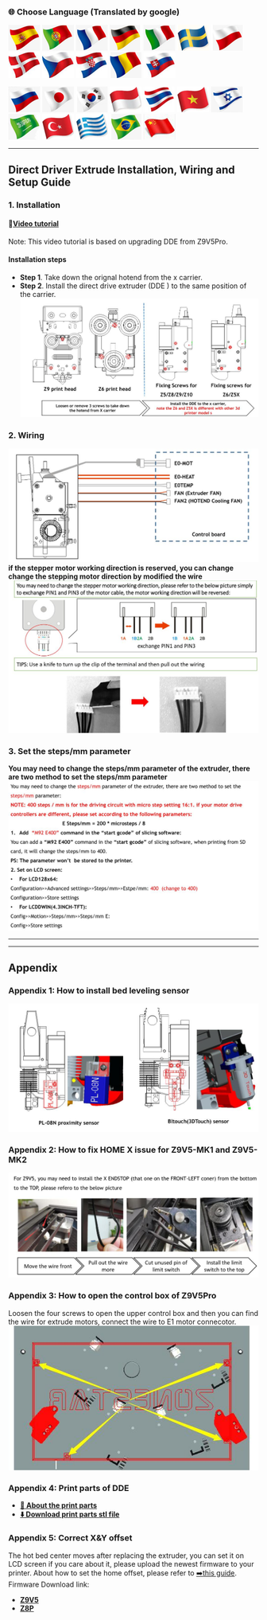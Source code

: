 ### :globe_with_meridians: Choose Language (Translated by google)
[![](../lanpic/ES.png)](https://github-com.translate.goog/ZONESTAR3D/Upgrade-kit-guide?_x_tr_sl=en&_x_tr_tl=es)
[![](../lanpic/PT.png)](https://github-com.translate.goog/ZONESTAR3D/Upgrade-kit-guide?_x_tr_sl=en&_x_tr_tl=pt)
[![](../lanpic/FR.png)](https://github-com.translate.goog/ZONESTAR3D/Upgrade-kit-guide?_x_tr_sl=en&_x_tr_tl=fr)
[![](../lanpic/DE.png)](https://github-com.translate.goog/ZONESTAR3D/Upgrade-kit-guide?_x_tr_sl=en&_x_tr_tl=de)
[![](../lanpic/IT.png)](https://github-com.translate.goog/ZONESTAR3D/Upgrade-kit-guide?_x_tr_sl=en&_x_tr_tl=it)
[![](../lanpic/SW.png)](https://github-com.translate.goog/ZONESTAR3D/Upgrade-kit-guide?_x_tr_sl=en&_x_tr_tl=sv)
[![](../lanpic/PL.png)](https://github-com.translate.goog/ZONESTAR3D/Upgrade-kit-guide?_x_tr_sl=en&_x_tr_tl=pl)
[![](../lanpic/DK.png)](https://github-com.translate.goog/ZONESTAR3D/Upgrade-kit-guide?_x_tr_sl=en&_x_tr_tl=da)
[![](../lanpic/CZ.png)](https://github-com.translate.goog/ZONESTAR3D/Upgrade-kit-guide?_x_tr_sl=en&_x_tr_tl=cs)
[![](../lanpic/HR.png)](https://github-com.translate.goog/ZONESTAR3D/Upgrade-kit-guide?_x_tr_sl=en&_x_tr_tl=hr)
[![](../lanpic/RO.png)](https://github-com.translate.goog/ZONESTAR3D/Upgrade-kit-guide?_x_tr_sl=en&_x_tr_tl=ro)
[![](../lanpic/SK.png)](https://github-com.translate.goog/ZONESTAR3D/Upgrade-kit-guide?_x_tr_sl=en&_x_tr_tl=sk)

[![](../lanpic/RU.png)](https://github-com.translate.goog/ZONESTAR3D/Upgrade-kit-guide?_x_tr_sl=en&_x_tr_tl=ru)
[![](../lanpic/JP.png)](https://github-com.translate.goog/ZONESTAR3D/Upgrade-kit-guide?_x_tr_sl=en&_x_tr_tl=ja)
[![](../lanpic/KR.png)](https://github-com.translate.goog/ZONESTAR3D/Upgrade-kit-guide?_x_tr_sl=en&_x_tr_tl=ko)
[![](../lanpic/ID.png)](https://github-com.translate.goog/ZONESTAR3D/Upgrade-kit-guide?_x_tr_sl=en&_x_tr_tl=id)
[![](../lanpic/TH.png)](https://github-com.translate.goog/ZONESTAR3D/Upgrade-kit-guide?_x_tr_sl=en&_x_tr_tl=th)
[![](../lanpic/VN.png)](https://github-com.translate.goog/ZONESTAR3D/Upgrade-kit-guide?_x_tr_sl=en&_x_tr_tl=vi)
[![](../lanpic/IL.png)](https://github-com.translate.goog/ZONESTAR3D/Upgrade-kit-guide?_x_tr_sl=en&_x_tr_tl=iw)
[![](../lanpic/SA.png)](https://github-com.translate.goog/ZONESTAR3D/Upgrade-kit-guide?_x_tr_sl=en&_x_tr_tl=ar)
[![](../lanpic/TR.png)](https://github-com.translate.goog/ZONESTAR3D/Upgrade-kit-guide?_x_tr_sl=en&_x_tr_tl=tr)
[![](../lanpic/GR.png)](https://github-com.translate.goog/ZONESTAR3D/Upgrade-kit-guide?_x_tr_sl=en&_x_tr_tl=el)
[![](../lanpic/BR.png)](https://github-com.translate.goog/ZONESTAR3D/Upgrade-kit-guide?_x_tr_sl=en&_x_tr_tl=pt)
[![](../lanpic/CN.png)](https://github-com.translate.goog/ZONESTAR3D/Upgrade-kit-guide?_x_tr_sl=en&_x_tr_tl=zh-CN)

-----
## Direct Driver Extrude Installation, Wiring and Setup Guide
### 1. Installation
#### :movie_camera:[**Video tutorial**](https://youtu.be/_s9Yc3zy6vw) 
Note: This video tutorial is based on upgrading DDE from Z9V5Pro.
#### Installation steps
+ **Step 1**. Take down the orignal hotend from the x carrier.  
+ **Step 2**. Install the direct drive extruder (DDE ) to the same position of the carrier.  
![DDE_Installation](DDE_Installation.jpg)
### 2. Wiring
![Wiring](DDE_Wiring.jpg)
**if the stepper motor working direction is reserved, you can change change the stepping motor direction by modified the wire**  
![DDE_Installation](Change_motor_working_direction.jpg)  
### 3. Set the steps/mm parameter
**You may need to change the steps/mm parameter of the extruder, there are two method to set the steps/mm parameter**  
![](Set_steps_per_mm.jpg)

-----

-----
## Appendix
### Appendix 1: How to install bed leveling sensor
![](Install_Bed_leveling_Sensor.jpg)
### Appendix 2: How to fix HOME X issue for Z9V5-MK1 and Z9V5-MK2
![](Install_Z9V5.jpg)
### Appendix 3: How to open the control box of Z9V5Pro
Loosen the four screws to open the upper control box and then you can find the wire for extrude motors, connect the wire to E1 motor connecotor.  
![](OpenZ9V5Box.jpg)
### Appendix 4: Print parts of DDE
- **[:book: About the print parts](./stl/readme.md)**  
- **[:arrow_down: Download print parts stl file](./stl/stl.zip)**
### Appendix 5: Correct X&Y offset
The hot bed center moves after replacing the extruder, you can set it on LCD screen if you care about it, please upload the newest firmware to your printer. About how to set the home offset, please refer to [:arrow_right:this guide](https://github.com/ZONESTAR3D/Document-and-User-Guide/blob/master/common/set_offset.md).   
Firmware Download link:    
- [**Z9V5**](https://github.com/ZONESTAR3D/Firmware/tree/master/Z9/Z9V5/bin)  
- [**Z8P**](https://github.com/ZONESTAR3D/Firmware/tree/master/Z8/Z8P/ZM3E4)  
